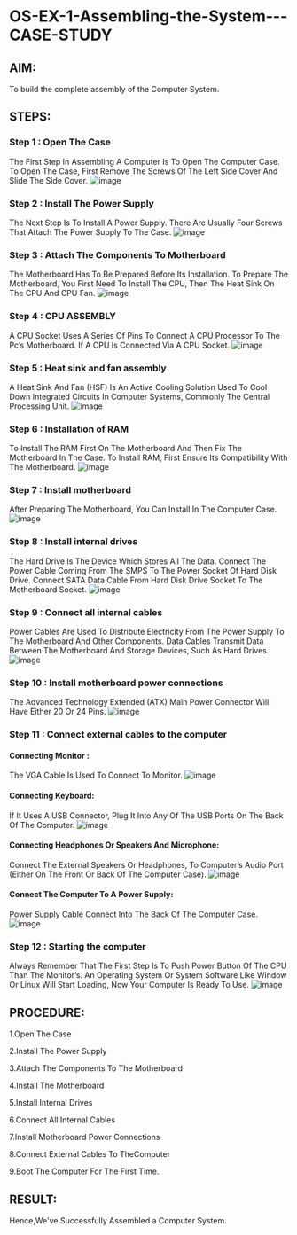 # OS-EX-1-Assembling-the-System---CASE-STUDY

## AIM:
To build the complete assembly of the Computer System.

## STEPS:
### Step 1 : Open The Case
The First Step In Assembling A Computer Is To Open The Computer Case. To Open The Case, First Remove The Screws Of The Left Side Cover And Slide The Side Cover.
![image](https://github.com/Bmohamedathil/OS-EX-1-Assembling-the-System---CASE-STUDY/assets/119560261/46157ff8-d12c-44da-ad68-184561d44d64)

### Step 2 : Install The Power Supply
The Next Step Is To Install A Power Supply. There Are Usually Four Screws That Attach The Power Supply To The Case.
![image](https://github.com/Bmohamedathil/OS-EX-1-Assembling-the-System---CASE-STUDY/assets/119560261/0e27e4f7-fb8e-478f-a86c-84aea4b3bfc9)

### Step 3 : Attach The Components To Motherboard
The Motherboard Has To Be Prepared Before Its Installation. To Prepare The Motherboard, You First Need To Install The CPU, Then The Heat Sink On The CPU And CPU Fan.
![image](https://github.com/Bmohamedathil/OS-EX-1-Assembling-the-System---CASE-STUDY/assets/119560261/fd279ac3-67ec-4615-95eb-56bf16f473c0)

### Step 4 : CPU ASSEMBLY
A CPU Socket Uses A Series Of Pins To Connect A CPU Processor To The Pc’s Motherboard. If A CPU Is Connected Via A CPU Socket.
![image](https://github.com/Bmohamedathil/OS-EX-1-Assembling-the-System---CASE-STUDY/assets/119560261/c29bddd7-9e3e-452d-8551-f423e9aabd0c)

### Step 5 : Heat sink and fan assembly
A Heat Sink And Fan (HSF) Is An Active Cooling Solution Used To Cool Down Integrated Circuits In Computer Systems, Commonly The Central Processing Unit.
![image](https://github.com/Bmohamedathil/OS-EX-1-Assembling-the-System---CASE-STUDY/assets/119560261/c3f3dacc-b2df-470d-985c-f1848aacc319)

### Step 6 : Installation of RAM
To Install The RAM First On The Motherboard And Then Fix The Motherboard In The Case. To Install RAM, First Ensure Its Compatibility With The Motherboard.
![image](https://github.com/Bmohamedathil/OS-EX-1-Assembling-the-System---CASE-STUDY/assets/119560261/5d0157ad-1db6-497f-b467-4e7ef87de166)

### Step 7 : Install motherboard
After Preparing The Motherboard, You Can Install In The Computer Case.
![image](https://github.com/Bmohamedathil/OS-EX-1-Assembling-the-System---CASE-STUDY/assets/119560261/c142fc82-15cd-4aa9-a138-a82316f6d49b)

### Step 8 : Install internal drives
The Hard Drive Is The Device Which Stores All The Data. Connect The Power Cable Coming From The SMPS To The Power Socket Of Hard Disk Drive. Connect SATA Data Cable From Hard Disk Drive Socket To The Motherboard Socket.
![image](https://github.com/Bmohamedathil/OS-EX-1-Assembling-the-System---CASE-STUDY/assets/119560261/1fdcd46d-4982-4628-b4d7-12432c534643)

### Step 9 : Connect all internal cables
Power Cables Are Used To Distribute Electricity From The Power Supply To The Motherboard And Other Components. Data Cables Transmit Data Between The Motherboard And Storage Devices, Such As Hard Drives.
![image](https://github.com/Bmohamedathil/OS-EX-1-Assembling-the-System---CASE-STUDY/assets/119560261/70d27868-5209-42ce-af8b-8e30a1f3f4ca)

### Step 10 : Install motherboard power connections
The Advanced Technology Extended (ATX) Main Power Connector Will Have Either 20 Or 24 Pins.
![image](https://github.com/Bmohamedathil/OS-EX-1-Assembling-the-System---CASE-STUDY/assets/119560261/f58c70af-7de6-4cb5-b677-2774c3da0904)

### Step 11 : Connect external cables to the computer
#### Connecting Monitor :
The VGA Cable Is Used To Connect To Monitor. 
![image](https://github.com/Bmohamedathil/OS-EX-1-Assembling-the-System---CASE-STUDY/assets/119560261/c63df382-aae6-418f-8572-9534f1fff4f4)

#### Connecting Keyboard:
If It Uses A USB Connector, Plug It Into Any Of The USB Ports On The Back Of The Computer.
![image](https://github.com/Bmohamedathil/OS-EX-1-Assembling-the-System---CASE-STUDY/assets/119560261/c7d85659-2525-4d09-a064-6af5012c004d)

#### Connecting Headphones Or Speakers And Microphone:
Connect The External Speakers Or Headphones, To Computer’s Audio Port (Either On The Front Or Back Of The Computer Case).
![image](https://github.com/Bmohamedathil/OS-EX-1-Assembling-the-System---CASE-STUDY/assets/119560261/2dd2bc7e-e90a-408f-a661-040bf7146567)

#### Connect The Computer To A Power Supply:
Power Supply Cable Connect Into The Back Of The Computer Case.
![image](https://github.com/Bmohamedathil/OS-EX-1-Assembling-the-System---CASE-STUDY/assets/119560261/3774522b-02f2-4e9b-8241-c45eb4f1a610)

### Step 12 : Starting the computer
Always Remember That The First Step Is To Push Power Button Of The CPU Than The Monitor’s. An Operating System Or System Software Like Window Or Linux Will Start Loading, Now Your Computer Is Ready To Use.
![image](https://github.com/Bmohamedathil/OS-EX-1-Assembling-the-System---CASE-STUDY/assets/119560261/8f06803d-9871-4975-bea7-d6615233f129)


## PROCEDURE:

1.Open The Case

2.Install The Power Supply

3.Attach The Components To The Motherboard

4.Install The Motherboard

5.Install Internal Drives

6.Connect All Internal Cables

7.Install Motherboard Power Connections

8.Connect External Cables To TheComputer

9.Boot The Computer For The First Time.


## RESULT:
Hence,We've Successfully Assembled a Computer System. 
